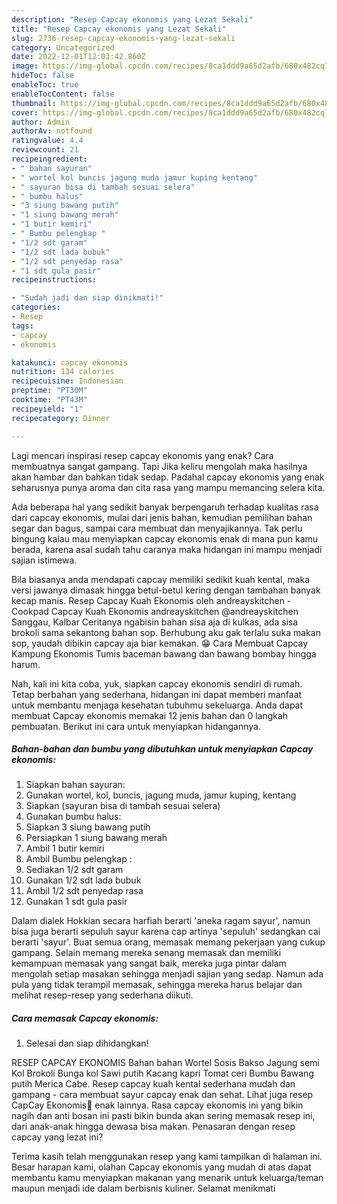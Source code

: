 ```yaml
---
description: "Resep Capcay ekonomis yang Lezat Sekali"
title: "Resep Capcay ekonomis yang Lezat Sekali"
slug: 2736-resep-capcay-ekonomis-yang-lezat-sekali
category: Uncategorized
date: 2022-12-01T12:03:42.860Z
image: https://img-global.cpcdn.com/recipes/8ca1ddd9a65d2afb/680x482cq70/capcay-ekonomis-foto-resep-utama.jpg
hideToc: false
enableToc: true
enableTocContent: false
thumbnail: https://img-global.cpcdn.com/recipes/8ca1ddd9a65d2afb/680x482cq70/capcay-ekonomis-foto-resep-utama.jpg
cover: https://img-global.cpcdn.com/recipes/8ca1ddd9a65d2afb/680x482cq70/capcay-ekonomis-foto-resep-utama.jpg
author: Admin
authorAv: notfound
ratingvalue: 4.4
reviewcount: 21
recipeingredient:
- " bahan sayuran"
- " wortel kol buncis jagung muda jamur kuping kentang"
- " sayuran bisa di tambah sesuai selera"
- " bumbu halus"
- "3 siung bawang putih"
- "1 siung bawang merah"
- "1 butir kemiri"
- " Bumbu pelengkap "
- "1/2 sdt garam"
- "1/2 sdt lada bubuk"
- "1/2 sdt penyedap rasa"
- "1 sdt gula pasir"
recipeinstructions:

- "Sudah jadi dan siap dinikmati!"
categories:
- Resep
tags:
- capcay
- ekonomis

katakunci: capcay ekonomis 
nutrition: 134 calories
recipecuisine: Indonesian
preptime: "PT30M"
cooktime: "PT43M"
recipeyield: "1"
recipecategory: Dinner

---
```



Lagi mencari inspirasi resep capcay ekonomis yang enak? Cara membuatnya sangat gampang. Tapi Jika keliru mengolah maka hasilnya akan hambar dan bahkan tidak sedap. Padahal capcay ekonomis yang enak seharusnya punya aroma dan cita rasa yang mampu memancing selera kita.


Ada beberapa hal yang sedikit banyak berpengaruh terhadap kualitas rasa dari capcay ekonomis, mulai dari jenis bahan, kemudian pemilihan bahan segar dan bagus, sampai cara membuat dan menyajikannya. Tak perlu bingung kalau mau menyiapkan capcay ekonomis enak di mana pun kamu berada, karena asal sudah tahu caranya maka hidangan ini mampu menjadi sajian istimewa.

Bila biasanya anda mendapati capcay memiliki sedikit kuah kental, maka versi jawanya dimasak hingga betul-betul kering dengan tambahan banyak kecap manis. Resep Capcay Kuah Ekonomis oleh andreayskitchen - Cookpad Capcay Kuah Ekonomis andreayskitchen @andreayskitchen Sanggau, Kalbar Ceritanya ngabisin bahan sisa aja di kulkas, ada sisa brokoli sama sekantong bahan sop. Berhubung aku gak terlalu suka makan sop, yaudah dibikin capcay aja biar kemakan. 😁 Cara Membuat Capcay Kampung Ekonomis Tumis baceman bawang dan bawang bombay hingga harum.


Nah, kali ini kita coba, yuk, siapkan capcay ekonomis sendiri di rumah. Tetap berbahan yang sederhana, hidangan ini dapat memberi manfaat untuk membantu menjaga kesehatan tubuhmu sekeluarga. Anda dapat membuat Capcay ekonomis memakai 12 jenis bahan dan 0 langkah pembuatan. Berikut ini cara untuk menyiapkan hidangannya.

<!--inarticleads1-->

##### Bahan-bahan dan bumbu yang dibutuhkan untuk menyiapkan Capcay ekonomis:

1. Siapkan  bahan sayuran:
1. Gunakan  wortel, kol, buncis, jagung muda, jamur kuping, kentang
1. Siapkan  (sayuran bisa di tambah sesuai selera)
1. Gunakan  bumbu halus:
1. Siapkan 3 siung bawang putih
1. Persiapkan 1 siung bawang merah
1. Ambil 1 butir kemiri
1. Ambil  Bumbu pelengkap :
1. Sediakan 1/2 sdt garam
1. Gunakan 1/2 sdt lada bubuk
1. Ambil 1/2 sdt penyedap rasa
1. Gunakan 1 sdt gula pasir


Dalam dialek Hokkian secara harfiah berarti &#39;aneka ragam sayur&#39;, namun bisa juga berarti sepuluh sayur karena cap artinya &#39;sepuluh&#39; sedangkan cai berarti &#39;sayur&#39;. Buat semua orang, memasak memang pekerjaan yang cukup gampang. Selain memang mereka senang memasak dan memiliki kemampuan memasak yang sangat baik, mereka juga pintar dalam mengolah setiap masakan sehingga menjadi sajian yang sedap. Namun ada pula yang tidak terampil memasak, sehingga mereka harus belajar dan melihat resep-resep yang sederhana diikuti. 

<!--inarticleads2-->

##### Cara memasak Capcay ekonomis:


1. Selesai dan siap dihidangkan!

RESEP CAPCAY EKONOMIS Bahan bahan Wortel Sosis Bakso Jagung semi Kol Brokoli Bunga kol Sawi putih Kacang kapri Tomat ceri Bumbu Bawang putih Merica Cabe. Resep capcay kuah kental sederhana mudah dan gampang - cara membuat sayur capcay enak dan sehat. Lihat juga resep CapCay Ekonomis🥘 enak lainnya. Rasa capcay ekonomis ini yang bikin nagih dan anti bosan ini pasti bikin bunda akan sering memasak resep ini, dari anak-anak hingga dewasa bisa makan. Penasaran dengan resep capcay yang lezat ini? 

Terima kasih telah menggunakan resep yang kami tampilkan di halaman ini. Besar harapan kami, olahan Capcay ekonomis yang mudah di atas dapat membantu kamu menyiapkan makanan yang menarik untuk keluarga/teman maupun menjadi ide dalam berbisnis kuliner. Selamat menikmati
